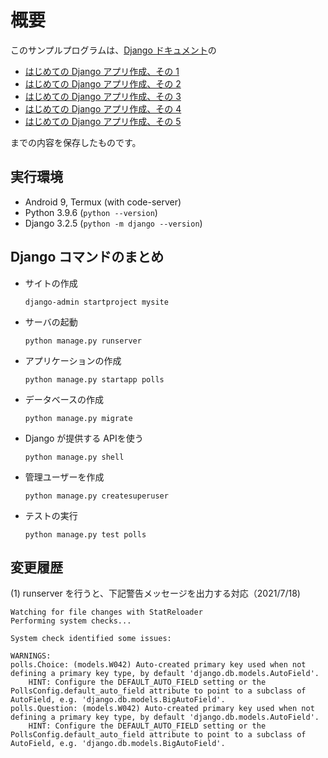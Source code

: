 # 概要

このサンプルプログラムは、[Django ドキュメント](https://docs.djangoproject.com/ja/3.1/)の

* [はじめての Django アプリ作成、その 1](https://docs.djangoproject.com/ja/3.1/intro/tutorial01/)
* [はじめての Django アプリ作成、その 2](https://docs.djangoproject.com/ja/3.1/intro/tutorial02/)
* [はじめての Django アプリ作成、その 3](https://docs.djangoproject.com/ja/3.1/intro/tutorial03/)
* [はじめての Django アプリ作成、その 4](https://docs.djangoproject.com/ja/3.1/intro/tutorial04/)
* [はじめての Django アプリ作成、その 5](https://docs.djangoproject.com/ja/3.1/intro/tutorial05/)

までの内容を保存したものです。

## 実行環境

* Android 9, Termux (with code-server)
* Python 3.9.6 (```python --version```)
* Django 3.2.5 (```python -m django --version```)

## Django コマンドのまとめ

* サイトの作成

  ```django-admin startproject mysite```

* サーバの起動

  ```python manage.py runserver```

* アプリケーションの作成

  ```python manage.py startapp polls```

* データベースの作成

  ```python manage.py migrate```

* Django が提供する APIを使う

  ```python manage.py shell```

* 管理ユーザーを作成

  ```python manage.py createsuperuser```

* テストの実行

  ```python manage.py test polls```

## 変更履歴
(1) runserver を行うと、下記警告メッセージを出力する対応（2021/7/18)  

    Watching for file changes with StatReloader
    Performing system checks...
    
    System check identified some issues:
    
    WARNINGS:
    polls.Choice: (models.W042) Auto-created primary key used when not defining a primary key type, by default 'django.db.models.AutoField'.
        HINT: Configure the DEFAULT_AUTO_FIELD setting or the PollsConfig.default_auto_field attribute to point to a subclass of AutoField, e.g. 'django.db.models.BigAutoField'.
    polls.Question: (models.W042) Auto-created primary key used when not defining a primary key type, by default 'django.db.models.AutoField'.
        HINT: Configure the DEFAULT_AUTO_FIELD setting or the PollsConfig.default_auto_field attribute to point to a subclass of AutoField, e.g. 'django.db.models.BigAutoField'.